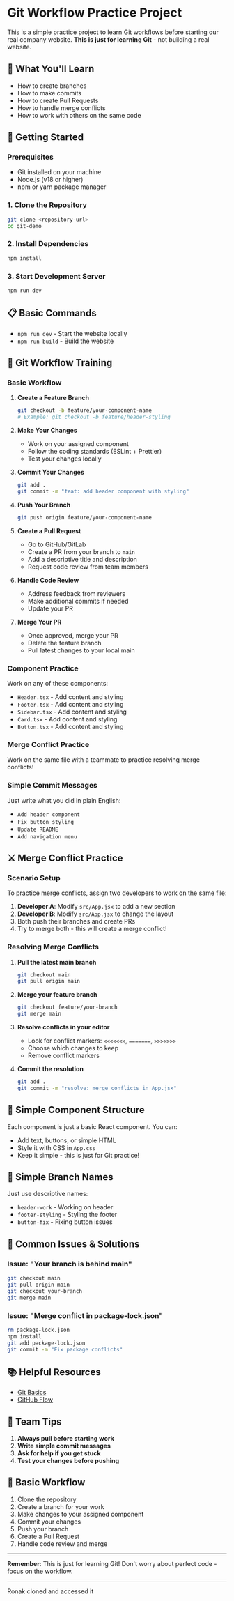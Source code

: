 # Git Workflow Practice Project

This is a simple practice project to learn Git workflows before starting our real company website. **This is just for learning Git** - not building a real website.

## 🎯 What You'll Learn

- How to create branches
- How to make commits
- How to create Pull Requests
- How to handle merge conflicts
- How to work with others on the same code

## 🚀 Getting Started

### Prerequisites
- Git installed on your machine
- Node.js (v18 or higher)
- npm or yarn package manager

### 1. Clone the Repository
```bash
git clone <repository-url>
cd git-demo
```

### 2. Install Dependencies
```bash
npm install
```

### 3. Start Development Server
```bash
npm run dev
```

## 📋 Basic Commands

- `npm run dev` - Start the website locally
- `npm run build` - Build the website

## 🌿 Git Workflow Training

### Basic Workflow

1. **Create a Feature Branch**
   ```bash
   git checkout -b feature/your-component-name
   # Example: git checkout -b feature/header-styling
   ```

2. **Make Your Changes**
   - Work on your assigned component
   - Follow the coding standards (ESLint + Prettier)
   - Test your changes locally

3. **Commit Your Changes**
   ```bash
   git add .
   git commit -m "feat: add header component with styling"
   ```

4. **Push Your Branch**
   ```bash
   git push origin feature/your-component-name
   ```

5. **Create a Pull Request**
   - Go to GitHub/GitLab
   - Create a PR from your branch to `main`
   - Add a descriptive title and description
   - Request code review from team members

6. **Handle Code Review**
   - Address feedback from reviewers
   - Make additional commits if needed
   - Update your PR

7. **Merge Your PR**
   - Once approved, merge your PR
   - Delete the feature branch
   - Pull latest changes to your local main

### Component Practice
Work on any of these components:
- `Header.tsx` - Add content and styling
- `Footer.tsx` - Add content and styling  
- `Sidebar.tsx` - Add content and styling
- `Card.tsx` - Add content and styling
- `Button.tsx` - Add content and styling

### Merge Conflict Practice
Work on the same file with a teammate to practice resolving merge conflicts!

### Simple Commit Messages

Just write what you did in plain English:
- `Add header component`
- `Fix button styling`
- `Update README`
- `Add navigation menu`

## ⚔️ Merge Conflict Practice

### Scenario Setup
To practice merge conflicts, assign two developers to work on the same file:

1. **Developer A**: Modify `src/App.jsx` to add a new section
2. **Developer B**: Modify `src/App.jsx` to change the layout
3. Both push their branches and create PRs
4. Try to merge both - this will create a merge conflict!

### Resolving Merge Conflicts

1. **Pull the latest main branch**
   ```bash
   git checkout main
   git pull origin main
   ```

2. **Merge your feature branch**
   ```bash
   git checkout feature/your-branch
   git merge main
   ```

3. **Resolve conflicts in your editor**
   - Look for conflict markers: `<<<<<<<`, `=======`, `>>>>>>>`
   - Choose which changes to keep
   - Remove conflict markers

4. **Commit the resolution**
   ```bash
   git add .
   git commit -m "resolve: merge conflicts in App.jsx"
   ```

## 🎨 Simple Component Structure

Each component is just a basic React component. You can:
- Add text, buttons, or simple HTML
- Style it with CSS in `App.css`
- Keep it simple - this is just for Git practice!

## 🔄 Simple Branch Names

Just use descriptive names:
- `header-work` - Working on header
- `footer-styling` - Styling the footer
- `button-fix` - Fixing button issues

## 🚨 Common Issues & Solutions

### Issue: "Your branch is behind main"
```bash
git checkout main
git pull origin main
git checkout your-branch
git merge main
```

### Issue: "Merge conflict in package-lock.json"
```bash
rm package-lock.json
npm install
git add package-lock.json
git commit -m "Fix package conflicts"
```

## 📚 Helpful Resources

- [Git Basics](https://git-scm.com/doc)
- [GitHub Flow](https://guides.github.com/introduction/flow/)

## 👥 Team Tips

1. **Always pull before starting work**
2. **Write simple commit messages**
3. **Ask for help if you get stuck**
4. **Test your changes before pushing**

## 📝 Basic Workflow

1. Clone the repository
2. Create a branch for your work
3. Make changes to your assigned component
4. Commit your changes
5. Push your branch
6. Create a Pull Request
7. Handle code review and merge

---

**Remember**: This is just for learning Git! Don't worry about perfect code - focus on the workflow.

---
Ronak cloned and accessed it